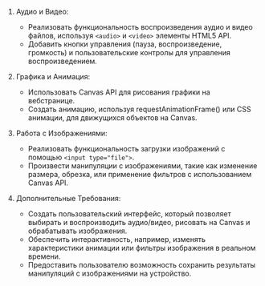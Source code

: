 1. Аудио и Видео:
    * Реализовать функциональность воспроизведения аудио и видео файлов, используя `<audio>` и `<video>` элементы HTML5 API.
    * Добавить кнопки управления (пауза, воспроизведение, громкость) и пользовательские контролы для управления воспроизведением.

2. Графика и Анимация:
    * Использовать Canvas API для рисования графики на вебстранице.
    * Создать анимацию, используя requestAnimationFrame() или CSS анимации, для движущихся объектов на Canvas.

3. Работа с Изображениями:
    * Реализовать функциональность загрузки изображений с помощью `<input type="file">`.
    * Произвести манипуляции с изображениями, такие как изменение размера, обрезка, или применение фильтров с использованием Canvas API.

4. Дополнительные Требования:
    * Создать пользовательский интерфейс, который позволяет выбирать и воспроизводить аудио/видео, рисовать на Canvas и обрабатывать изображения.
    * Обеспечить интерактивность, например, изменять характеристики анимации или фильтры изображения в реальном времени.
    * Предоставить пользователю возможность сохранить результаты манипуляций с изображениями на устройство.